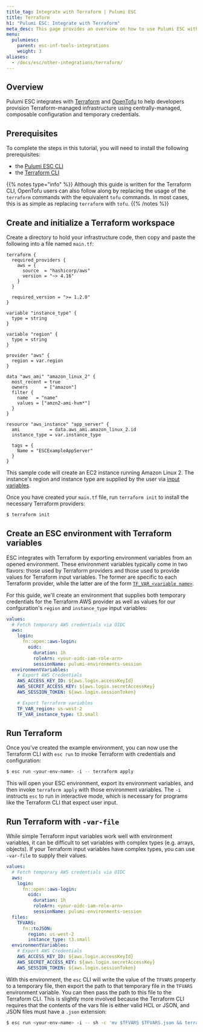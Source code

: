 ```yaml
---
title_tag: Integrate with Terraform | Pulumi ESC
title: Terraform
h1: "Pulumi ESC: Integrate with Terraform"
meta_desc: This page provides an overview on how to use Pulumi ESC with Terraform.
menu:
  pulumiesc:
    parent: esc-inf-tools-integrations
    weight: 3
aliases:
  - /docs/esc/other-integrations/terraform/
---
```


## Overview

Pulumi ESC integrates with [Terraform](https://www.terraform.io) and [OpenTofu](https://opentofu.org) to help developers provision Terraform-managed infrastructure using centrally-managed, composable configuration and temporary credentials.

## Prerequisites

To complete the steps in this tutorial, you will need to install the following prerequisites:

- the [Pulumi ESC CLI](/docs/esc-cli/)
- the [Terraform CLI](https://developer.hashicorp.com/terraform/install)

{{% notes type="info" %}}
Although this guide is written for the Terraform CLI, OpenTofu users can also follow along by replacing the usage of the `terraform` commands with the equivalent `tofu` commands. In most cases, this is as simple as replacing `terraform` with `tofu`.
{{% /notes %}}

## Create and initialize a Terraform workspace

Create a directory to hold your infrastructure code, then copy and paste the following into a file named `main.tf`:

```hcl
terraform {
  required_providers {
    aws = {
      source  = "hashicorp/aws"
      version = "~> 4.16"
    }
  }

  required_version = ">= 1.2.0"
}

variable "instance_type" {
  type = string
}

variable "region" {
  type = string
}

provider "aws" {
  region = var.region
}

data "aws_ami" "amazon_linux_2" {
  most_recent = true
  owners      = ["amazon"]
  filter {
    name   = "name"
    values = ["amzn2-ami-hvm*"]
  }
}

resource "aws_instance" "app_server" {
  ami           = data.aws_ami.amazon_linux_2.id
  instance_type = var.instance_type

  tags = {
    Name = "ESCExampleAppServer"
  }
}
```

This sample code will create an EC2 instance running Amazon Linux 2. The instance's region and instance type are supplied by the user via [input variables](https://developer.hashicorp.com/terraform/language/values/variables).

Once you have created your `main.tf` file, run `terraform init` to install the necessary Terraform providers:

```bash
$ terraform init
```

## Create an ESC environment with Terraform variables

ESC integrates with Terraform by exporting environment variables from an opened environment. These environment variables typically come in two flavors: those used by Terraform providers and those used to provide values for Terraform input variables. The former are specific to each Terraform provider, while the latter are of the form [`TF_VAR_<variable name>`](https://developer.hashicorp.com/terraform/language/values/variables#environment-variables).

For this guide, we'll create an environment that supplies both temporary credentials for the Terraform AWS provider as well as values for our confguration's `region` and `instance_type` input variables:

```yaml
values:
  # Fetch temporary AWS credentials via OIDC
  aws:
    login:
      fn::open::aws-login:
        oidc:
          duration: 1h
          roleArn: <your-oidc-iam-role-arn>
          sessionName: pulumi-environments-session
  environmentVariables:
    # Export AWS Credentials
    AWS_ACCESS_KEY_ID: ${aws.login.accessKeyId}
    AWS_SECRET_ACCESS_KEY: ${aws.login.secretAccessKey}
    AWS_SESSION_TOKEN: ${aws.login.sessionToken}

    # Export Terraform variables
    TF_VAR_region: us-west-2
    TF_VAR_instance_type: t3.small
```

## Run Terraform

Once you've created the example environment, you can now use the Terraform CLI with `esc run` to invoke Terraform with credentials and configuration:

```bash
$ esc run <your-env-name> -i -- terraform apply
```

This will open your ESC environment, export its environment variables, and then invoke `terraform apply` with those environment variables. The `-i` instructs `esc` to run in interactive mode, which is necessary for programs like the Terraform CLI that expect user input.

## Run Terraform with `-var-file`

While simple Terraform input variables work well with environment variables, it can be difficult to set variables with complex types (e.g. arrays, objects). If your Terraform input variables have complex types, you can use `-var-file` to supply their values.

```yaml
values:
  # Fetch temporary AWS credentials via OIDC
  aws:
    login:
      fn::open::aws-login:
        oidc:
          duration: 1h
          roleArn: <your-oidc-iam-role-arn>
          sessionName: pulumi-environments-session
  files:
    TFVARS:
      fn::toJSON:
        region: us-west-2
        instance_type: t3.small
  environmentVariables:
    # Export AWS Credentials
    AWS_ACCESS_KEY_ID: ${aws.login.accessKeyId}
    AWS_SECRET_ACCESS_KEY: ${aws.login.secretAccessKey}
    AWS_SESSION_TOKEN: ${aws.login.sessionToken}
```

With this environment, the `esc` CLI will write the value of the `TFVARS` property to a temporary file, then export the path to that temporary file in the `TFVARS` environment variable. You can then pass the path to this file to the Terraform CLI. This is slightly more involved because the Terraform CLI requires that the contents of the vars file is either valid HCL or JSON, and JSON files must have a `.json` extension:

```bash
$ esc run <your-env-name> -i -- sh -c 'mv $TFVARS $TFVARS.json && terraform apply -var-file=$TFVARS.json'
```
